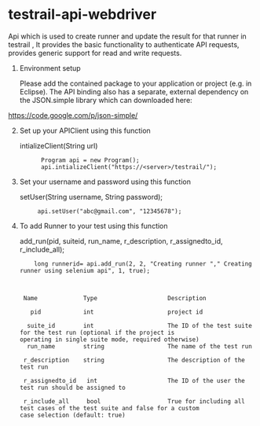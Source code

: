 # testrail-api-webdriver
Api which is used to create runner and update the result for that runner in testrail , It provides the basic functionality to authenticate API requests, provides generic support for read and write requests.

1. Environment setup
    
    Please add the contained package to your application or project (e.g. in Eclipse). The API binding also has a separate, external dependency on the JSON.simple library which can downloaded here:

https://code.google.com/p/json-simple/

2. Set up your APIClient using this function 

   intializeClient(String url)
   
   
             Program api = new Program();
             api.intializeClient("https://<server>/testrail/");
        
3. Set your username and password using this function

   setUser(String username, String password);
   
  
            api.setUser("abc@gmail.com", "12345678");
       
4. To add Runner to your test using this function

   add_run(pid, suiteid, run_name, r_description, r_assignedto_id, r_include_all);
   
           long runnerid= api.add_run(2, 2, "Creating runner "," Creating runner using selenium api", 1, true);
   
   
   
        Name	         Type	                 Description
   
          pid            int                     project id 
   
         suite_id	     int	                 The ID of the test suite for the test run (optional if the project is                                                          operating in single suite mode, required otherwise)
         run_name	     string	                 The name of the test run
   
        r_description	 string	                 The description of the test run

        r_assignedto_id	  int	                 The ID of the user the test run should be assigned to

        r_include_all     bool	                 True for including all test cases of the test suite and false for a custom                                                    case selection (default: true)


  
   
